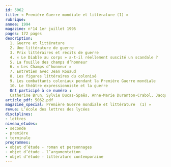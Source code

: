 ```yaml
---
id: 5062
title: « Première Guerre mondiale et littérature (1) »
rubrique: 
annee: 1994
magazine: n°14 1er juillet 1995
pages: 172 pages
description: 
  1. Guerre et littérature
  2. Une littérature de guerre
  3. Prix littéraires et récits de guerre
  4. « Le Diable au corps » a-t-il réellement suscité un scandale ?
  5. La fouille des champs d’honneur
  6. « Les Champs d’honneur »
  7. Entretien avec Jean Rouaud
  8. Les figures littéraires du colonisé
  9. Les combattants coloniaux pendant la Première Guerre mondiale
  10. Le théâtre expressionniste et la guerre
  Ont participé à ce numéro :
  Catherine Brun, Sylvie Ducas-Spaës, Anne-Marie Duranton-Crabol, Jacques Le Marinel, Michel Marbeau, Pierre Moinot, Jean-Louis Rambour et Lionel Richard
article_pdf: 5062.pdf
magazine_special: Première Guerre mondiale et littérature  (1) »
revue: L’école des lettres des lycées
disciplines:
- lettres
niveau_etudes:
- seconde
- première
- terminale
programmes:
- objet d’étude - roman et personnages
- objet d’étude - l’argumentation
- objet d’étude - littérature contemporaine
---
```

